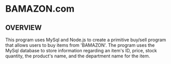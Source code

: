 # BAMAZON.com

## OVERVIEW
This program uses MySql and Node.js to create a primitive buy/sell program that
allows users to buy items from 'BAMAZON'. The program uses the MySql database to
store information regarding an item's ID, price, stock quantity, the product's name,
and the department name for the item.